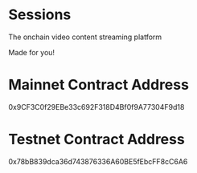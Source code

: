 # Sessions

The onchain video content streaming platform

Made for you!
# Mainnet Contract Address

0x9CF3C0f29EBe33c692F318D4Bf0f9A77304F9d18

# Testnet Contract Address

0x78bB839dca36d743876336A60BE5fEbcFF8cC6A6
